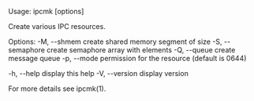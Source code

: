 
Usage:
 ipcmk [options]

Create various IPC resources.

Options:
 -M, --shmem <size>       create shared memory segment of size <size>
 -S, --semaphore <number> create semaphore array with <number> elements
 -Q, --queue              create message queue
 -p, --mode <mode>        permission for the resource (default is 0644)

 -h, --help               display this help
 -V, --version            display version

For more details see ipcmk(1).
